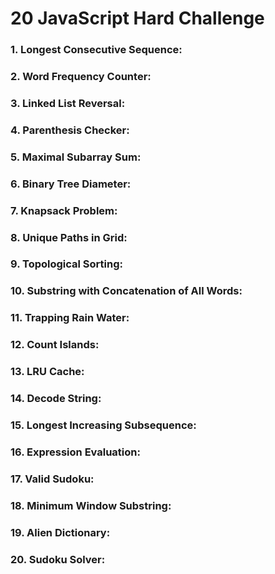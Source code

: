 # 20 JavaScript Hard Challenge

### 1. **Longest Consecutive Sequence:**

### 2. **Word Frequency Counter:**

### 3. **Linked List Reversal:**

### 4. **Parenthesis Checker:**

### 5. **Maximal Subarray Sum:**

### 6. **Binary Tree Diameter:**

### 7. **Knapsack Problem:**

### 8. **Unique Paths in Grid:**

### 9. **Topological Sorting:**

### 10. **Substring with Concatenation of All Words:**

### 11. **Trapping Rain Water:**

### 12. **Count Islands:**

### 13. **LRU Cache:**

### 14. **Decode String:**

### 15. **Longest Increasing Subsequence:**

### 16. **Expression Evaluation:**

### 17. **Valid Sudoku:**

### 18. **Minimum Window Substring:**

### 19. **Alien Dictionary:**

### 20. **Sudoku Solver:**

